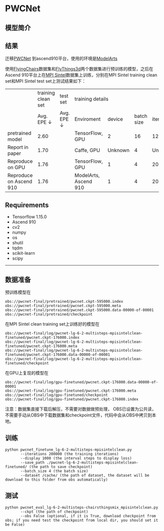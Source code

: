 # PWCNet
## 模型简介


## 结果
迁移[PWCNet](https://github.com/philferriere/tfoptflow) 到ascend910平台，使用的环境是[ModelArts](https://www.huaweicloud.com/product/modelarts.html)

使用[FlyingChairs](https://lmb.informatik.uni-freiburg.de/resources/datasets/FlyingChairs.en.html#flyingchairs)数据集和[FlyThings3d](https://lmb.informatik.uni-freiburg.de/resources/datasets/SceneFlowDatasets.en.html)两个数据集进行预训练的模型，之后在Ascend 910平台上在[MPI Sintel](http://sintel.is.tue.mpg.de/downloads)数据集上训练，分别在MPI Sintel training clean set和MPI Sintel test set上测试结果如下：
<table>
    <tr>
        <td></td>
        <td >training clean set</td>
        <td >test set</td>
        <td colspan="5"> training details </td>
    <tr>
    <tr>
        <td></td>
        <td>Avg. EPE &#8595;</td>
        <td>Avg. EPE &#8595;</td>
        <td>Enviroment</td>
        <td>device </td>
        <td>batch size </td>
        <td>iterations </td>
        <td>lr schedule</td>
    <tr>
    <tr>
        <td>pretrained model</td>
        <td>2.60</td>
        <td></td>
        <td>TensorFlow, GPU</td>
        <td>2</td>
        <td>16</td>
        <td>1200000</td>
        <td>multi-steps</td>
    <tr>
    <tr>
        <td>Report in paper</td>
        <td>1.70</td>
        <td></td>
        <td>Caffe, GPU</td>
        <td>Unknown</td>
        <td>4</td>
        <td>Unknown</td>
        <td>multi-steps</td>
    <tr>
    <tr>
        <td>Reproduce on GPU</td>
        <td>1.76</td>
        <td></td>
        <td>TensorFlow, GPU</td>
        <td>1</td>
        <td>4</td>
        <td>200000</td>
        <td>multi-steps</td>
    </tr>
    <tr>
        <td>Reproduce on Ascend 910</td>
        <td>1.76</td>
        <td></td>
        <td>ModelArts, Ascend 910</td>
        <td>1</td>
        <td>4</td>
        <td>200000</td>
        <td>multi-steps</td>
    </tr>
</table>

## Requirements
- Tensorflow 1.15.0
- Ascend 910
- cv2
- numpy
- os
- shutil
- tqdm
- scikit-learn
- scipy


---

## 数据准备
预训练模型在
```
obs://pwcnet-final/pretrained/pwcnet.ckpt-595000.index
obs://pwcnet-final/pretrained/pwcnet.ckpt-595000.meta
obs://pwcnet-final/pretrained/pwcnet.ckpt-595000.data-00000-of-00001
obs://pwcnet-final/pretrained/checkpoint
```  

在MPI Sintel clean training set上训练好的模型在   
```
obs://pwcnet-final/log/pwcnet-lg-6-2-multisteps-mpisintelclean-finetuned/pwcnet.ckpt-176000.index
obs://pwcnet-final/log/pwcnet-lg-6-2-multisteps-mpisintelclean-finetuned/pwcnet.ckpt-176000.meta
obs://pwcnet-final/log/pwcnet-lg-6-2-multisteps-mpisintelclean-finetuned/pwcnet.ckpt-176000.data-00000-of-00001
obs://pwcnet-final/log/pwcnet-lg-6-2-multisteps-mpisintelclean-finetuned/checkpoint
```

在GPU上复现的模型在
```
obs://pwcnet-final/log/gpu-finetuned/pwcnet.ckpt-176000.data-00000-of-00001
obs://pwcnet-final/log/gpu-finetuned/pwcnet.ckpt-176000.meta
obs://pwcnet-final/log/gpu-finetuned/checkpoint
obs://pwcnet-final/log/gpu-finetuned/pwcnet.ckpt-176000.index
```
注意：数据集直接下载后解压，不需要对数据做预处理，
OBS已设置为公共读，不需要手动从OBS中下载数据集和checkpoint文件，代码中会从OBS中拷贝到本地。



## 训练
```
python pwcnet_finetune_lg-6-2-multisteps-mpisintelclean.py
       --iterations 200000 (the training iterations)
       --display 1000 (the interval steps to display loss)
       --save_path ./pwcnet-lg-6-2-multisteps-mpisintelclean-finetuned/ (the path to save checkpoint)
       --batch_size 4 (the batch size)
       --dataset /cache/ (the path of dataset, the dataset will be download to this folder from obs automatically)
```
## 测试 
```
python pwcnet_eval_lg-6-2-multisteps-chairsthingsmix_mpisintelclean.py
       --ckpt (the path of checkpoint)
       --obs False (optional, if it is True, download checkpoint from obs; if you need test the checkpoint from local dir, you should set it be False)
```
